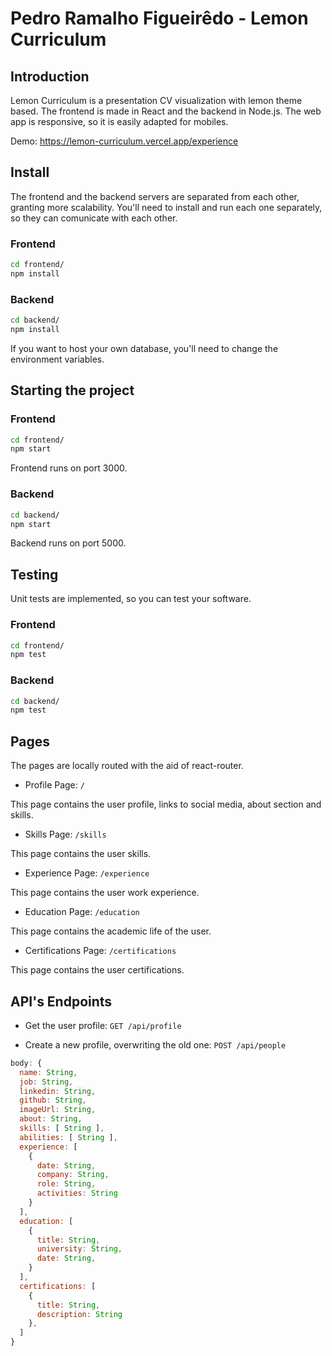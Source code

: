 # Pedro Ramalho Figueirêdo - Lemon Curriculum

## Introduction

Lemon Curriculum is a presentation CV visualization with lemon theme based. The frontend is made in React and the backend in Node.js.
The web app is responsive, so it is easily adapted for mobiles.

Demo: https://lemon-curriculum.vercel.app/experience

## Install

The frontend and the backend servers are separated from each other, granting more scalability. You'll need to install and run each one separately, so they can comunicate with each other.

### Frontend

```sh
cd frontend/
npm install
```

### Backend

```sh
cd backend/
npm install
```

If you want to host your own database, you'll need to change the environment variables.

## Starting the project

### Frontend

```sh
cd frontend/
npm start
```

Frontend runs on port 3000.

### Backend

```sh
cd backend/
npm start
```

Backend runs on port 5000.

## Testing

Unit tests are implemented, so you can test your software.

### Frontend

```sh
cd frontend/
npm test
```

### Backend

```sh
cd backend/
npm test
```

## Pages

The pages are locally routed with the aid of react-router.

* Profile Page: `/`

This page contains the user profile, links to social media, about section and skills.

* Skills Page: `/skills`

This page contains the user skills.

* Experience Page: `/experience`

This page contains the user work experience.

* Education Page: `/education`

This page contains the academic life of the user.

* Certifications Page: `/certifications`

This page contains the user certifications.

## API's Endpoints

* Get the user profile: `GET /api/profile`

* Create a new profile, overwriting the old one: `POST /api/people`

```js
body: {
  name: String,
  job: String,
  linkedin: String,
  github: String,
  imageUrl: String,
  about: String,
  skills: [ String ],
  abilities: [ String ],
  experience: [
    {
      date: String,
      company: String,
      role: String,
      activities: String
    }
  ],
  education: [
    {
      title: String,
      university: String,
      date: String,
    }
  ],
  certifications: [
    {
      title: String,
      description: String 
    },
  ]
}
```